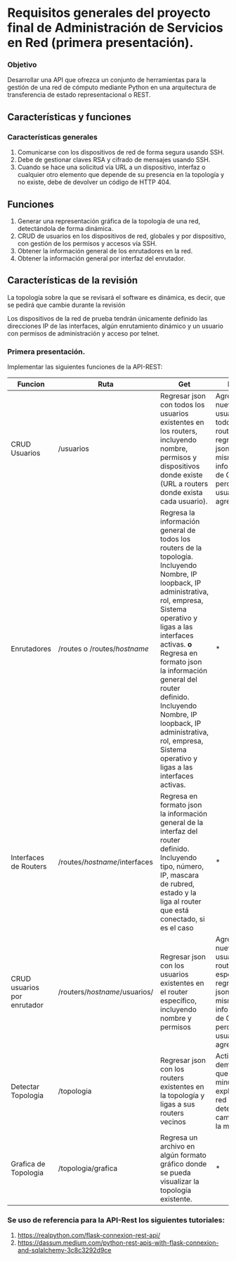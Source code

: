 # Requisitos generales del proyecto final de Administración de Servicios en Red (primera presentación).
### Objetivo
Desarrollar una API que ofrezca un conjunto de herramientas para la gestión de una red
de cómputo mediante Python en una arquitectura de transferencia de estado
representacional o REST.
## Características y funciones
### Características generales
1. Comunicarse con los dispositivos de red de forma segura usando SSH.
2. Debe de gestionar claves RSA y cifrado de mensajes usando SSH.
3. Cuando se hace una solicitud vía URL a un dispositivo, interfaz o cualquier otro elemento que depende de su presencia en la topología y no existe, debe de devolver un código de HTTP 404.
## Funciones
1. Generar una representación gráfica de la topología de una red, detectándola de forma dinámica.
2. CRUD de usuarios en los dispositivos de red, globales y por dispositivo, con gestión de los permisos y accesos vía SSH.
3. Obtener la información general de los enrutadores en la red.
4. Obtener la información general por interfaz del enrutador.
##  Características de la revisión
La topología sobre la que se revisará el software es dinámica, es decir, que se pedirá que
cambie durante la revisión

Los dispositivos de la red de prueba tendrán únicamente definido las direcciones IP de las
interfaces, algún enrutamiento dinámico y un usuario con permisos de administración y
acceso por telnet.
### Primera presentación.
Implementar las siguientes funciones de la API-REST:

|  Funcion  |  Ruta  |  Get |  Post |  Put |  Delete | 
|---|---|---|---|---|---|
| CRUD Usuarios                |  /usuarios                      | Regresar json con todos los usuarios existentes en los routers, incluyendo nombre, permisos y dispositivos donde existe (URL a routers donde exista cada usuario).  | Agregar un nuevo usuario a todos los routers, regresar json con la misma información de GET pero del usuario agregado.  | Actualizar un usuario en todos los routers, regresar json con la misma información de GET pero del usuario actualizado.  | Eliminar usuario común a todos los routers, recuperar json con la misma información de GET pero del usuario eliminado.|
|  Enrutadores                 |  /routes o /routes/*hostname*   | Regresa la información general de todos los routers de la topología. Incluyendo Nombre, IP loopback, IP administrativa, rol, empresa, Sistema operativo y ligas a las interfaces activas. **o** Regresa en formato json la información general del router definido. Incluyendo Nombre, IP loopback, IP administrativa, rol, empresa, Sistema operativo y ligas a las interfaces activas.  |  *  |  *  | * |
|  Interfaces de Routers       |  /routes/*hostname*/interfaces  | Regresa en formato json la información general de la interfaz del router definido. Incluyendo tipo, número, IP, mascara de rubred, estado y la liga al router que está conectado, si es el caso  |  * |  * |  *  |
|  CRUD usuarios por enrutador |  /routers/*hostname*/usuarios/  | Regresar json con los usuarios existentes en el router específico, incluyendo nombre y permisos  | Agregar un nuevo usuario al router específico, regresar json con la misma información de GET pero del usuario agregado  | Actualizar un nuevo usuario al router específico, regresar json con la misma información de GET pero del usuario actualizado.  | Eliminar usuario común a todos los routers, recuperar json con la misma información de GET pero del usuario eliminado.  |
|  Detectar Topologia          |  /topologia                     | Regresar json con los routers existentes en la topología y ligas a sus routers vecinos  |  Activa un demonio que cada 5 minutos explora la red para detectar cambios en la misma | Permite cambiar el intervalo de tiempo en el que el demonio explora la topología.  | Detiene el demonio que explora la topologia.  |
|  Grafica de Topologia        |  /topologia/grafica             | Regresa un archivo en algún formato gráfico donde se pueda visualizar la topología existente.  |  * | *  |  * |

### Se uso de referencia para la API-Rest los siguientes tutoriales: 
1. https://realpython.com/flask-connexion-rest-api/
2. https://dassum.medium.com/python-rest-apis-with-flask-connexion-and-sqlalchemy-3c8c3292d9ce